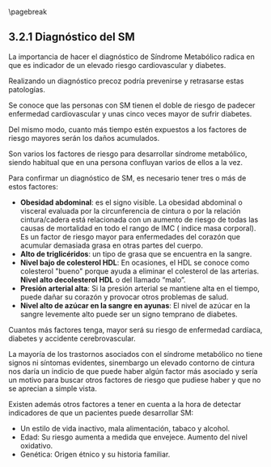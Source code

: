 \pagebreak

## 3.2.1 Diagnóstico del SM

La importancia de hacer el diagnóstico de Síndrome Metabólico radica en que es indicador de un elevado riesgo cardiovascular y diabetes. 

Realizando un diagnóstico precoz podría prevenirse y retrasarse estas patologías. 

Se conoce que las personas con SM tienen el doble de riesgo de padecer enfermedad cardiovascular y unas cinco veces mayor de sufrir diabetes. 

Del mismo modo, cuanto más tiempo estén expuestos a los factores de riesgo mayores serán los daños acumulados. 

Son varios los factores de riesgo para desarrollar síndrome metabólico, siendo habitual que en una persona confluyan varios de ellos a la vez.

Para confirmar un diagnóstico de SM, es necesario tener tres o más de estos factores: 

- **Obesidad abdominal**: es el signo visible. La obesidad abdominal o visceral evaluada por la circunferencia de cintura o por la relación cintura/cadera está relacionada con un aumento de riesgo de todas las causas de mortalidad en todo el rango de IMC ( indice masa corporal). Es un factor de riesgo mayor para enfermedades del corazón que acumular demasiada grasa en otras partes del cuerpo. 
- **Alto de triglicéridos**: un tipo de grasa que se encuentra en la sangre. 
- **Nivel bajo de colesterol HDL**: En ocasiones, el HDL se conoce como colesterol "bueno" porque ayuda a eliminar el colesterol de las arterias. **Nivel alto decolesterol HDL** o del llamado “malo”. 
- **Presión arterial alta**: Si la presión arterial se mantiene alta en el tiempo, puede dañar su corazón y provocar otros problemas de salud. 
- **Nivel alto de azúcar en la sangre en ayunas**: El nivel de azúcar en la sangre levemente alto puede ser un signo temprano de diabetes. 

Cuantos más factores tenga, mayor será su riesgo de enfermedad cardíaca, diabetes y accidente cerebrovascular. 

La mayoría de los trastornos asociados con el síndrome metabólico no tiene signos ni síntomas evidentes, sinembargo un elevado contorno de cintura nos daría un indicio de que puede haber algún factor más asociado y sería un motivo  para buscar  otros factores de riesgo que pudiese haber y que no se aprecian a simple vista. 

Existen además otros factores a tener en cuenta a la hora de detectar indicadores de que un pacientes puede desarrollar SM: 

- Un estilo de vida inactivo, mala alimentación, tabaco y alcohol. 
- Edad: Su riesgo aumenta a medida que envejece. Aumento del nivel oxidativo. 
- Genética: Origen étnico y su historia familiar. 

